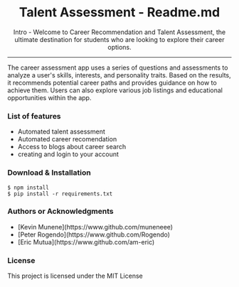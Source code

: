 
<h1 align="center"> Talent Assessment - Readme.md</h1>

<p align="center"> Intro - Welcome to Career Recommendation and Talent Assessment, the ultimate destination for students who are looking to explore their career options.</p>

<hr/>

<p> The career assessment app uses a series of questions and assessments to analyze a user's skills, interests, and personality traits. Based on the results, it recommends potential career paths and provides guidance on how to achieve them. Users can also explore various job listings and educational opportunities within the app. </p>

<h3> List of features </h3>

<ul>
  <li>Automated talent assessment</li>
  <li>Automated career recomendation</li>
  <li>Access to blogs about career search</li>
  <li>creating and login to your account</li>
</ul>




<h3> Download & Installation </h3>

```shell
$ npm install
$ pip install -r requirements.txt
```

<h3>Authors or Acknowledgments</h3>
<ul>
  <li>[Kevin Munene](https://www.github.com/muneneee)</li>
  <li>[Peter Rogendo](https://www.github.com/Rogendo)</li>
  <li>[Eric Mutua](https://www.github.com/am-eric)</li>

</ul>

<h3>License</h3>

This project is licensed under the MIT License
